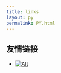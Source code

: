 ```yaml
---
title: links
layout: py
permalink: PY.html
---
```


## 友情链接

- [![Alt](https://wp-1300750006.cos.ap-shanghai.myqcloud.com/img/20200514221205_b707bff48b9a3b24e20a4f012cb0916b.jpg)](http://www.miaostudio.pro "Miao Studio")
